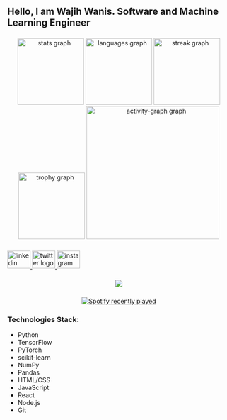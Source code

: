 <h2 align="left">Hello, I am Wajih Wanis. Software and Machine Learning Engineer</h2>

###

<div align="center">
  <img src="https://github-readme-stats.vercel.app/api?username=Wajih-Wanis&hide_title=false&hide_rank=false&show_icons=true&include_all_commits=true&count_private=true&disable_animations=false&theme=dracula&locale=en&hide_border=false&order=1" height="150" alt="stats graph"  />
  <img src="https://github-readme-stats.vercel.app/api/top-langs?username=Wajih-Wanis&locale=en&hide_title=false&layout=compact&card_width=320&langs_count=5&theme=dracula&hide_border=false&order=2" height="150" alt="languages graph"  />
  <img src="https://streak-stats.demolab.com?user=Wajih-Wanis&locale=en&mode=daily&theme=dracula&hide_border=false&border_radius=5&order=3" height="150" alt="streak graph"  />
  <img src="https://github-profile-trophy.vercel.app?username=Wajih-Wanis&theme=dracula&column=-1&row=1&margin-w=8&margin-h=8&no-bg=false&no-frame=false&order=4" height="150" alt="trophy graph"  />
  <img src="https://github-readme-activity-graph.vercel.app/graph?username=Wajih-Wanis&radius=16&theme=react&area=true&order=5" height="300" alt="activity-graph graph"  />
</div>

###

<div align="left">
  <a href="https://www.linkedin.com/in/wajih-wanis/" target="_blank">
    <img src="https://raw.githubusercontent.com/maurodesouza/profile-readme-generator/master/src/assets/icons/social/linkedin/default.svg" width="52" height="40" alt="linkedin logo"  />
  </a>
  <a href="https://l.facebook.com/l.php?u=https%3A%2F%2Fx.com%2Fwajih_wanis%3Ft%3DXe_bMElS769EEZGUuQP2VQ%26s%3D09%26fbclid%3DIwAR1SagOSbptHcQDesc5OLDCMxD1ErjfI5hQXSvWp957wNNil7ioO0N5RxSk&h=AT0a96VugwEZmCTYCX0Z3pwfUR9NwFBJERlsG3on_7crAUwLxeXr1YpdwH5n_fbkznOc1HbJ70Ivq41doxY3QyqZq1kbYT0s5Jghbs_AS303N9P9VOzTC2Wd11K1O5XWGF8Dgg" target="_blank">
    <img src="https://raw.githubusercontent.com/maurodesouza/profile-readme-generator/master/src/assets/icons/social/twitter/default.svg" width="52" height="40" alt="twitter logo"  />
  </a>
  <a href="https://www.instagram.com/wajih_wanis/" target="_blank">
    <img src="https://raw.githubusercontent.com/maurodesouza/profile-readme-generator/master/src/assets/icons/social/instagram/default.svg" width="52" height="40" alt="instagram logo"  />
  </a>
</div>

###

<div align="center">
  <img src="https://profile-counter.glitch.me/Wajih-Wanis/count.svg?"  />
</div>

###

<div align="center">
  <a href="https://open.spotify.com/user/5idjn4tlgpl0sese0pm3g3yyp">
    <img src="https://spotify-recently-played-readme.vercel.app/api?user=5idjn4tlgpl0sese0pm3g3yyp&count=5&unique=true" alt="Spotify recently played"  />
  </a>
</div>

###

### Technologies Stack:
- Python
- TensorFlow
- PyTorch
- scikit-learn
- NumPy
- Pandas
- HTML/CSS
- JavaScript
- React
- Node.js
- Git

